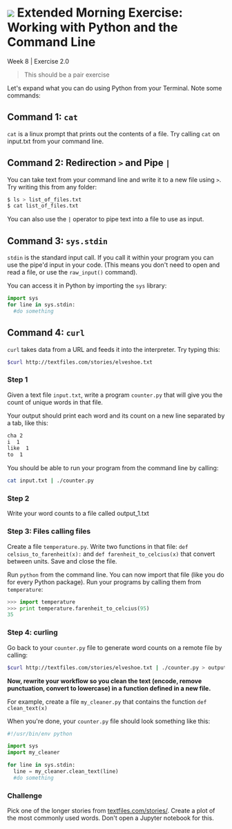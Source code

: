 # ![](https://ga-dash.s3.amazonaws.com/production/assets/logo-9f88ae6c9c3871690e33280fcf557f33.png) Extended Morning Exercise: Working with Python and the Command Line
Week 8 | Exercise 2.0

> This should be a pair exercise

Let's expand what you can do using Python from your Terminal. Note some commands:

## Command 1: `cat`

`cat` is a linux prompt that prints out the contents of a file. Try calling `cat` on input.txt from your command line.

## Command 2: Redirection `>` and Pipe `|`

You can take text from your command line and write it to a new file using ```>```. Try writing this from any folder:

```bash
$ ls > list_of_files.txt
$ cat list_of_files.txt
```

You can also use the ```|``` operator to pipe text into a file to use as input.

## Command 3: `sys.stdin`

`stdin` is the standard input call. If you call it within your program you can use the pipe'd input in your code. (This means you don't need to open and read a file, or use the `raw_input()` command).

You can access it in Python by importing the `sys` library:

```python
import sys
for line in sys.stdin:
  #do something
```

## Command 4: `curl`
`curl` takes data from a URL and feeds it into the interpreter. Try typing this:

```bash
$curl http://textfiles.com/stories/elveshoe.txt
```


### Step 1
Given a text file `input.txt`, write a program `counter.py` that will give you the count of unique words in that file.

Your output should print each word and its count on a new line separated by a tab, like this:

```bash
cha 2
i  1
like  1
to  1
```

You should be able to run your program from the command line by calling:

```bash
cat input.txt | ./counter.py
```

### Step 2
Write your word counts to a file called output_1.txt



### Step 3: Files calling files

Create a file `temperature.py`. Write two functions in that file: `def celsius_to_farenheit(x):` and `def farenheit_to_celcius(x)` that convert between units. Save and close the file.

Run `python` from the command line. You can now import that file (like you do for every Python package). Run your programs by calling them from `temperature`:

```python
>>> import temperature
>>> print temperature.farenheit_to_celcius(95)
35
```

### Step 4: curling
Go back to your `counter.py` file to generate word counts on a remote file by calling:

```bash
$curl http://textfiles.com/stories/elveshoe.txt | ./counter.py > output_2.txt
```

**Now, rewrite your workflow so you clean the text (encode, remove punctuation, convert to lowercase) in a function defined in a new file.**

For example, create a file `my_cleaner.py` that contains the function `def clean_text(x)`

When you're done, your `counter.py` file should look something like this:

```python
#!/usr/bin/env python

import sys
import my_cleaner

for line in sys.stdin:
  line = my_cleaner.clean_text(line)
  #do something
```

### Challenge
Pick one of the longer stories from [textfiles.com/stories/](http://textfiles.com/stories/). Create a plot of the most commonly used words. Don't open a Jupyter notebook for this.  
